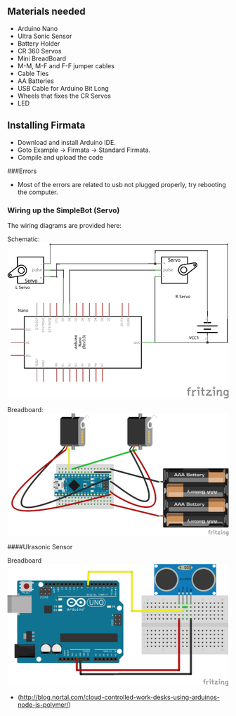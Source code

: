 
## Materials needed

- Arduino Nano
- Ultra Sonic Sensor
- Battery Holder
- CR 360 Servos 
- Mini BreadBoard
- M-M, M-F and F-F jumper cables
- Cable Ties 
- AA Batteries
- USB Cable for Arduino Bit Long 
- Wheels that fixes the CR Servos
- LED


## Installing Firmata 
- Download and install Arduino IDE.
- Goto Example -> Firmata -> Standard Firmata.
- Compile and upload the code

###Errors
- Most of the errors are related to usb not plugged properly, try rebooting the computer.


### Wiring up the SimpleBot (Servo)
The wiring diagrams are provided here:

Schematic:
![SimpleBot schematic](wiring/basic_wiring_schematic.png)

Breadboard:
![SimpleBot Breadboard diagram](wiring/basic_wiring_bb.png)


####Ulrasonic Sensor


Breadboard
![Ultrasonic](wiring/ultrasonic.png)

- (http://blog.nortal.com/cloud-controlled-work-desks-using-arduinos-node-js-polymer/)